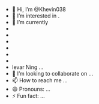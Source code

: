 - 👋 Hi, I’m @Khevin038 
- 👀 I’m interested in .
- 🌱 I’m currently
-
-
-
-
-
-
- levar Ning ...
- 💞️ I’m looking to collaborate on ...
- 📫 How to reach me ...
- 😄 Pronouns: ...
- ⚡ Fun fact: ...

<!---
Khevin0383/Khevin0383 is a ✨ special ✨ repository because its `README.md` (this file) appears on your GitHub profile.
You can click the Preview link to take a look at your changes.
--->
